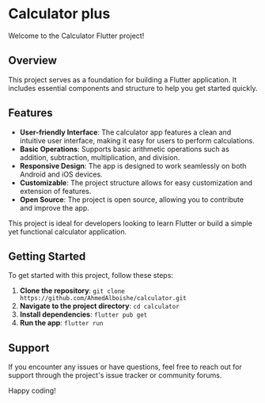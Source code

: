 # Calculator plus

Welcome to the Calculator Flutter project!

## Overview

This project serves as a foundation for building a Flutter application. It includes essential components and structure to help you get started quickly.

## Features

- **User-friendly Interface**: The calculator app features a clean and intuitive user interface, making it easy for users to perform calculations.
- **Basic Operations**: Supports basic arithmetic operations such as addition, subtraction, multiplication, and division.
- **Responsive Design**: The app is designed to work seamlessly on both Android and iOS devices.
- **Customizable**: The project structure allows for easy customization and extension of features.
- **Open Source**: The project is open source, allowing you to contribute and improve the app.

This project is ideal for developers looking to learn Flutter or build a simple yet functional calculator application.

## Getting Started

To get started with this project, follow these steps:

1. **Clone the repository**: `git clone https://github.com/AhmedAlboishe/calculator.git`
2. **Navigate to the project directory**: `cd calculator`
3. **Install dependencies**: `flutter pub get`
4. **Run the app**: `flutter run`

## Support

If you encounter any issues or have questions, feel free to reach out for support through the project's issue tracker or community forums.

Happy coding!

